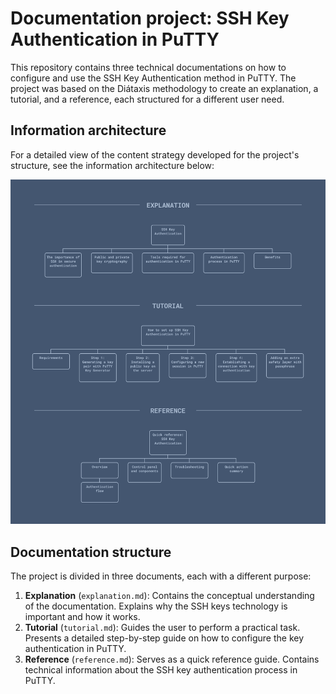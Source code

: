 # Documentation project: SSH Key Authentication in PuTTY

This repository contains three technical documentations on how to configure and use the SSH Key Authentication method in PuTTY. The project was based on the Diátaxis methodology to create an explanation, a tutorial, and a reference, each structured for a different user need.

## Information architecture

For a detailed view of the content strategy developed for the project's structure, see the information architecture below:

![Information architecture for the explanation, tutorial, and reference documentations.](/images/architecture.png) 

## Documentation structure

The project is divided in three documents, each with a different purpose:

1. **Explanation** (`explanation.md`): Contains the conceptual understanding of the documentation. Explains why the SSH keys technology is important and how it works.
2. **Tutorial** (`tutorial.md`): Guides the user to perform a practical task. Presents a detailed step-by-step guide on how to configure the key authentication in PuTTY.
3. **Reference** (`reference.md`): Serves as a quick reference guide. Contains technical information about the SSH key authentication process in PuTTY.
